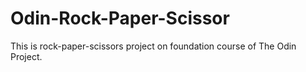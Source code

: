 # Odin-Rock-Paper-Scissor
This is rock-paper-scissors project on foundation course of The Odin Project.
